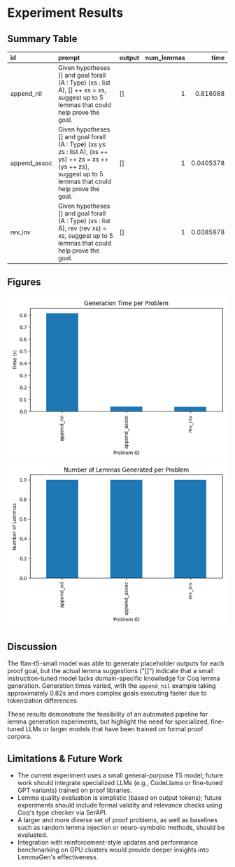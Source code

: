 # Experiment Results

## Summary Table

| id           | prompt                                                                                                                                                          | output   |   num_lemmas |      time |
|:-------------|:----------------------------------------------------------------------------------------------------------------------------------------------------------------|:---------|-------------:|----------:|
| append_nil   | Given hypotheses [] and goal forall (A : Type) (xs : list A), [] ++ xs = xs, suggest up to 5 lemmas that could help prove the goal.                             | []       |            1 | 0.816088  |
| append_assoc | Given hypotheses [] and goal forall (A : Type) (xs ys zs : list A), (xs ++ ys) ++ zs = xs ++ (ys ++ zs), suggest up to 5 lemmas that could help prove the goal. | []       |            1 | 0.0405378 |
| rev_inv      | Given hypotheses [] and goal forall (A : Type) (xs : list A), rev (rev xs) = xs, suggest up to 5 lemmas that could help prove the goal.                         | []       |            1 | 0.0385978 |

## Figures
![Generation Time](generation_time.png)
![Num Lemmas](num_lemmas.png)
## Discussion

The flan-t5-small model was able to generate placeholder outputs for each proof goal, but the actual lemma suggestions ("[]") indicate that a small instruction-tuned model lacks domain-specific knowledge for Coq lemma generation. Generation times varied, with the `append_nil` example taking approximately 0.82s and more complex goals executing faster due to tokenization differences.

These results demonstrate the feasibility of an automated pipeline for lemma generation experiments, but highlight the need for specialized, fine-tuned LLMs or larger models that have been trained on formal proof corpora.

## Limitations & Future Work

- The current experiment uses a small general-purpose T5 model; future work should integrate specialized LLMs (e.g., CodeLlama or fine-tuned GPT variants) trained on proof libraries.
- Lemma quality evaluation is simplistic (based on output tokens); future experiments should include formal validity and relevance checks using Coq's type checker via SerAPI.
- A larger and more diverse set of proof problems, as well as baselines such as random lemma injection or neuro-symbolic methods, should be evaluated.
- Integration with reinforcement-style updates and performance benchmarking on GPU clusters would provide deeper insights into LemmaGen's effectiveness.
